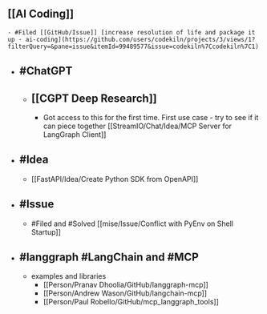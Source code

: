 ## [[AI Coding]]
	- #Filed [[GitHub/Issue]] [increase resolution of life and package it up · ai-coding](https://github.com/users/codekiln/projects/3/views/1?filterQuery=&pane=issue&itemId=99489577&issue=codekiln%7Ccodekiln%7C1)
- ## #ChatGPT
	- ## [[CGPT Deep Research]]
		- Got access to this for the first time. First use case - try to see if it can piece together [[StreamIO/Chat/Idea/MCP Server for LangGraph Client]]
- ## #Idea
	- [[FastAPI/Idea/Create Python SDK from OpenAPI]]
- ## #Issue
	- #Filed and #Solved [[mise/Issue/Conflict with PyEnv on Shell Startup]]
- ## #langgraph #LangChain and #MCP
	- examples and libraries
		- [[Person/Pranav Dhoolia/GitHub/langgraph-mcp]]
		- [[Person/Andrew Wason/GitHub/langchain-mcp]]
		- [[Person/Paul Robello/GitHub/mcp_langgraph_tools]]
